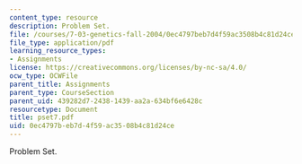 ```yaml
---
content_type: resource
description: Problem Set.
file: /courses/7-03-genetics-fall-2004/0ec4797beb7d4f59ac3508b4c81d24ce_pset7.pdf
file_type: application/pdf
learning_resource_types:
- Assignments
license: https://creativecommons.org/licenses/by-nc-sa/4.0/
ocw_type: OCWFile
parent_title: Assignments
parent_type: CourseSection
parent_uid: 439282d7-2438-1439-aa2a-634bf6e6428c
resourcetype: Document
title: pset7.pdf
uid: 0ec4797b-eb7d-4f59-ac35-08b4c81d24ce
---
```

Problem Set.